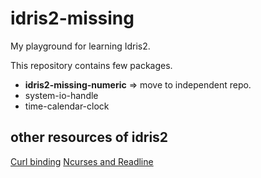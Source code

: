 # idris2-missing

My playground for learning Idris2.

This repository contains few packages.

  - __idris2-missing-numeric__ => move to independent repo.
  - system-io-handle
  - time-calendar-clock


## other resources of idris2

[Curl binding](https://github.com/MarcelineVQ/idris2-curl)
[Ncurses and Readline](https://github.com/edwinb/idris2-clibs)




